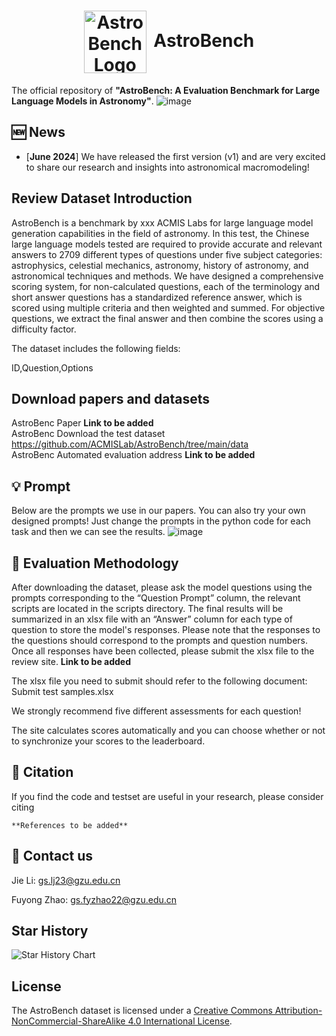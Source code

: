 <h1 align="center"> <img src="https://github.com/ACMISLab/AstroBench/blob/main/StarRipple.png" alt="AstroBench Logo" style="width: 100px; height: auto; vertical-align: middle; margin-right: 5px;"> AstroBench </h1>

The official repository of **"AstroBench: A Evaluation Benchmark for Large Language Models in Astronomy"**.
![image](https://github.com/ACMISLab/AstroBench/blob/main/overview.png)

## 🆕 News
- \[**June 2024**\] We have released the first version (v1) and are very excited to share our research and insights into astronomical macromodeling!

## Review Dataset Introduction
AstroBench is a benchmark by xxx ACMIS Labs for large language model generation capabilities in the field of astronomy. In this test, the Chinese large language models tested are required to provide accurate and relevant answers to 2709 different types of questions under five subject categories: astrophysics, celestial mechanics, astronomy, history of astronomy, and astronomical techniques and methods. We have designed a comprehensive scoring system, for non-calculated questions, each of the terminology and short answer questions has a standardized reference answer, which is scored using multiple criteria and then weighted and summed. For objective questions, we extract the final answer and then combine the scores using a difficulty factor.

The dataset includes the following fields:

ID,Question,Options

## Download papers and datasets
AstroBenc Paper **Link to be added**<br>
AstroBenc Download the test dataset https://github.com/ACMISLab/AstroBench/tree/main/data<br>
AstroBenc Automated evaluation address **Link to be added**<br>

## 💡 Prompt
Below are the prompts we use in our papers. You can also try your own designed prompts! Just change the prompts in the python code for each task and then we can see the results.
![image](https://github.com/ACMISLab/AstroBench/blob/main/prompts.png)

## 📌 Evaluation Methodology
After downloading the dataset, please ask the model questions using the prompts corresponding to the “Question Prompt” column, the relevant scripts are located in the scripts directory. The final results will be summarized in an xlsx file with an “Answer” column for each type of question to store the model's responses. Please note that the responses to the questions should correspond to the prompts and question numbers. Once all responses have been collected, please submit the xlsx file to the review site. 
**Link to be added**

The xlsx file you need to submit should refer to the following document:
Submit test samples.xlsx

We strongly recommend five different assessments for each question!

The site calculates scores automatically and you can choose whether or not to synchronize your scores to the leaderboard.

## 🤗 Citation
If you find the code and testset are useful in your research, please consider citing
```
**References to be added**
```
## 🤗 Contact us
Jie Li: gs.lj23@gzu.edu.cn

Fuyong Zhao: gs.fyzhao22@gzu.edu.cn

## Star History
![Star History Chart](https://api.star-history.com/svg?repos=/ACMISLab/AstroBench&type=Date)

## License
The AstroBench dataset is licensed under a [Creative Commons Attribution-NonCommercial-ShareAlike 4.0 International License](http://creativecommons.org/licenses/by-nc-sa/4.0/).

